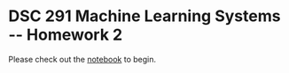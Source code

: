 # DSC 291 Machine Learning Systems -- Homework 2

Please check out the [notebook](mlsys_hw2.ipynb) to begin.